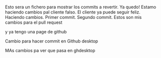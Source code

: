 Esto sera un fichero para mostrar los commits a revertir. Ya quedo! 
Estamo haciendo cambios pal cliente falso. El cliente ya puede seguir feliz. Haciendo cambios. Primer commit. Segundo commit. Estos son mis cambios para el pull request


y ya tengo una page de github

Cambio para hacer commit en Github desktop

MAs cambios pa ver que pasa en ghdesktop
